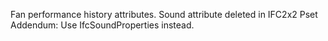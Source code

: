 Fan performance history attributes.
Sound attribute deleted in IFC2x2 Pset Addendum: Use IfcSoundProperties instead.
